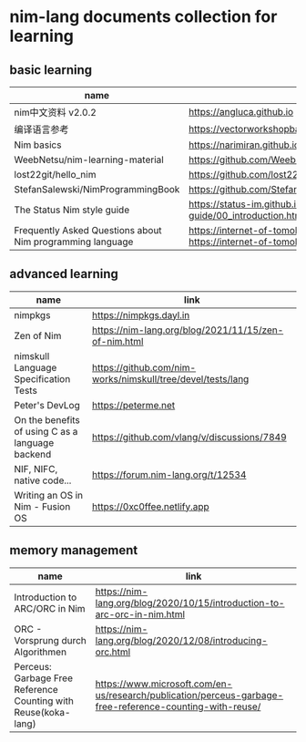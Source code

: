 # nim-lang documents collection for learning


## basic learning
|  name  | link  |
|  ----  | ----  |
| nim中文资料 v2.0.2              | https://angluca.github.io |
| 编译语言参考                     | https://vectorworkshopbaoerjie.github.io/book |
| Nim basics                      |  https://narimiran.github.io/nim-basics |
| WeebNetsu/nim-learning-material |  https://github.com/WeebNetsu/nim-learning-material |
| lost22git/hello_nim             |  https://github.com/lost22git/hello_nim |
| StefanSalewski/NimProgrammingBook  | https://github.com/StefanSalewski/NimProgrammingBook |
| The Status Nim style guide| https://status-im.github.io/nim-style-guide/00_introduction.html|
| Frequently Asked Questions about Nim programming language | https://internet-of-tomohiro.netlify.app/nim/faq.en or https://internet-of-tomohiro.pages.dev/nim/faq.en |

## advanced learning
|  name  | link  |
|  ----  | ----  |
| nimpkgs                          | https://nimpkgs.dayl.in |
| Zen of Nim                      |  https://nim-lang.org/blog/2021/11/15/zen-of-nim.html |
| nimskull Language Specification Tests | https://github.com/nim-works/nimskull/tree/devel/tests/lang |
| Peter's DevLog | https://peterme.net |
| On the benefits of using C as a language backend | https://github.com/vlang/v/discussions/7849 |
| NIF, NIFC, native code... | https://forum.nim-lang.org/t/12534 |
| Writing an OS in Nim - Fusion OS | https://0xc0ffee.netlify.app |

## memory management
|  name  | link  |
|  ----  | ----  |
| Introduction to ARC/ORC in Nim | https://nim-lang.org/blog/2020/10/15/introduction-to-arc-orc-in-nim.html |
| ORC - Vorsprung durch Algorithmen | https://nim-lang.org/blog/2020/12/08/introducing-orc.html |
| Perceus: Garbage Free Reference Counting with Reuse(koka-lang) | https://www.microsoft.com/en-us/research/publication/perceus-garbage-free-reference-counting-with-reuse/ |
